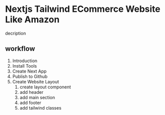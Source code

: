 # Nextjs Tailwind ECommerce Website Like Amazon

decription

## workflow

1. Introduction
2. Install Tools
3. Create Next App
4. Publish to Github
5. Create Website Layout
    1. create layout component
    2. add header
    3. add main section
    4. add footer
    5. add tailwind classes
